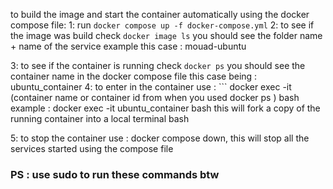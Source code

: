 to build the image and start the container automatically using the docker compose file:
1: run ```docker compose up -f docker-compose.yml```
2: to see if the image was build check ```docker image ls``` you should see the folder name + name of the service
example this case : mouad-ubuntu

3: to see if the container is running check ```docker ps``` you should see the container name in the docker compose file
this case being : ubuntu_container
4: to enter in the container use : ``` docker exec -it (container name or container id from when you used docker ps ) bash
example : docker exec -it ubuntu_container bash
this will fork a copy of the running container into a local terminal bash

5: to stop the container use : docker compose down, this will stop all the services started using the compose file

### PS : use sudo to run these commands btw
